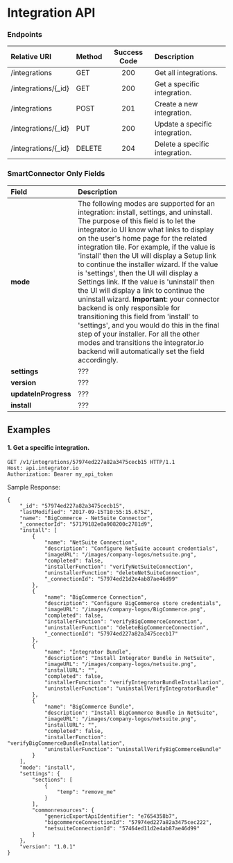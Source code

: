Integration API
===========

### Endpoints
| Relative URI| Method | Success Code | Description|
|:-------------------|:-------|:------------:|:------------------------------|
|/integrations|GET|200|Get all integrations.|
|/integrations/{_id}|GET|200|Get a specific integration.|
|/integrations|POST|201|Create a new integration.|
|/integrations/{_id}|PUT|200|Update a specific integration.|
|/integrations/{_id}|DELETE|204|Delete a specific integration.|

### SmartConnector Only Fields

| Field| Description|
|:------------|:------------|
| **mode**|The following modes are supported for an integration: install, settings, and uninstall.  The purpose of this field is to let the integrator.io UI know what links to display on the user's home page for the related integration tile. For example, if the value is 'install' then the UI will display a Setup link to continue the installer wizard. If the value is 'settings', then the UI will display a Settings link.  If the value is 'uninstall' then the UI will display a link to continue the uninstall wizard.  **Important**: your connector backend is only responsible for transitioning this field from 'install' to 'settings', and you would do this in the final step of your installer.  For all the other modes and transitions the integrator.io backend will automatically set the field accordingly.|
| **settings**|???|
| **version**|???|
| **updateInProgress**|???|
| **install**|???|

## Examples

#### 1.  Get a specific integration.

```
GET /v1/integrations/57974ed227a82a3475cecb15 HTTP/1.1
Host: api.integrator.io
Authorization: Bearer my_api_token
```

Sample Response:

```
{
    "_id": "57974ed227a82a3475cecb15",
    "lastModified": "2017-09-15T10:55:15.675Z",
    "name": "BigCommerce - NetSuite Connector",
    "_connectorId": "57179182e0a908200c2781d9",
    "install": [
        {
            "name": "NetSuite Connection",
            "description": "Configure NetSuite account credentials",
            "imageURL": "/images/company-logos/netsuite.png",
            "completed": false,
            "installerFunction": "verifyNetSuiteConnection",
            "uninstallerFunction": "deleteNetSuiteConnection",
            "_connectionId": "57974ed21d2e4ab87ae46d99"
        },
        {
            "name": "BigCommerce Connection",
            "description": "Configure BigCommerce store credentials",
            "imageURL": "/images/company-logos/BigCommerce.png",
            "completed": false,
            "installerFunction": "verifyBigCommerceConnection",
            "uninstallerFunction": "deleteBigCommerceConnection",
            "_connectionId": "57974ed227a82a3475cecb17"
        },
        {
            "name": "Integrator Bundle",
            "description": "Install Integrator Bundle in NetSuite",
            "imageURL": "/images/company-logos/netsuite.png",
            "installURL": "",
            "completed": false,
            "installerFunction": "verifyIntegratorBundleInstallation",
            "uninstallerFunction": "uninstallVerifyIntegratorBundle"
        },
        {
            "name": "BigCommerce Bundle",
            "description": "Install BigCommerce Bundle in NetSuite",
            "imageURL": "/images/company-logos/netsuite.png",
            "installURL": "",
            "completed": false,
            "installerFunction": "verifyBigCommerceBundleInstallation",
            "uninstallerFunction": "uninstallVerifyBigCommerceBundle"
        }
    ],
    "mode": "install",
    "settings": {
        "sections": [
            {
                "temp": "remove_me"
            }
        ],
        "commonresources": {
            "genericExportApiIdentifier": "e7654358b7",
            "bigcommerceConnectionId": "57974ed227a82a3475cec222",
            "netsuiteConnectionId": "57464ed11d2e4ab87ae46d99"
        }
    },
    "version": "1.0.1"
}
```

